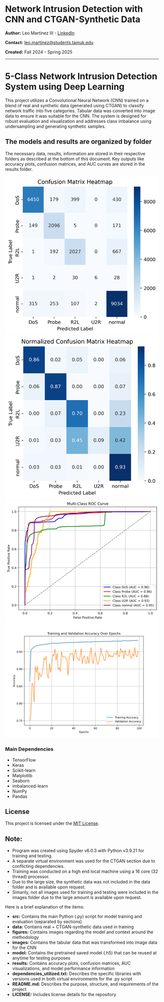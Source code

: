 # Network Intrusion Detection with CNN and CTGAN-Synthetic Data

**Author:** Leo Martinez III - [LinkedIn](https://www.linkedin.com/in/leo-martinez-iii/)

**Contact:** [leo.martinez@students.tamuk.edu](mailto:leo.martinez@students.tamuk.edu)

**Created:** Fall 2024 - Spring 2025

---

# 5-Class Network Intrusion Detection System using Deep Learning

This project utilizes a Convolutional Neural Network (CNN) trained on a blend of real and synthetic data (generated using CTGAN) to classify network traffic into five categories. Tabular data was converted into image data to ensure it was suitable for the CNN. The system is designed for robust evaluation and visualization and addresses class imbalance using undersampling and generating synthetic samples.

## The models and results are organized by folder

The necessary data, results, information are stored in their respective folders as described at the bottom of this document.
Key outputs like accuracy plots, confusion matrices, and AUC curves are stored in the results folder.

![Confusion Matrix](results/confusion_matrix_heatmap.png)
![Normalized Confusion Matrix](results/normalized_confusion_matrix_heatmap.png)
![ROC Curve](results/multi_class_auc.png)
![CNN Training Plot](results/cnn_training_plot.png)

### Main Dependencies

- TensorFlow
- Keras
- Scikit-learn
- Matplotlib
- Seaborn
- imbalanced-learn
- NumPy
- Pandas

## License

This project is licensed under the [MIT License](LICENSE).

## Note:

- Program was created using Spyder v6.0.3 with Python v3.9.21 for training and testing.
- A separate virtual environment was used for the CTGAN section due to conflicting dependencies.
- Training was conducted on a high end local machine using a 16 core (32 thread) processor.
- Due to the large size, the synthetic data was not included in the data folder and is available upon request.
- Simarily, not all images used for training and testing were included in the images folder due to the large amount is available upon request.

Here is a brief explanation of the items:
- **src:** Contains the main Python (.py) script for model training and evaluation (separated by sections)
- **data:** Contains real + CTGAN-synthetic data used in training
- **figures:** Contains images regarding the model and context around the methodology
- **images:** Contains the tabular data that was transformed into image data for the CNN
- **model:** Contains the pretrained saved model (.h5) that can be reused at anytime for testing purposes
- **results:** Contains accuracy plots, confusion matrices, AUC visualizations, and model performance information
- **dependencies_utilized.txt:** Describes the specific libraries with versions used in both virtual environments for the .py script
- **README.md:** Describes the purpose, structure, and requirements of the project
- **LICENSE:** Includes license details for the repository
